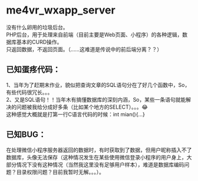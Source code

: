 # me4vr_wxapp_server
没有什么卵用的垃圾后台。<br>
PHP后台，用于处理来自前端（目前主要是Web页面、小程序）的各种逻辑，数据库基本的CURD操作。<br>
只返回数据，不返回页面。（……这难道是传说中的前后端分离？？）

## 已知蛋疼代码：
1、当年为了赶期末作业，貌似把查询文章的SQL语句分在了好几个函数中，So，有些代码很冗长。。。<br>
2、又是SQL语句！！当年木有搞懂数据库的深刻内涵，So，某些一条语句就能解决的问题被我给分成好多条（比如某个地方的SELECT）。。。😂<br>
这种感觉大概就是打第一行C语言代码的时候：int mian(){...}

## 已知BUG：
在处理微信小程序服务器返回的数据时，有时获取到了数据，但用户昵称插入不了数据库，头像无法保存（这种情况发生在某些使用微信登录小程序的用户身上，大部分情况下没有这种情况（当然我这里没有足够用户样本），难道是数据库编码问题？目录权限问题？目前我暂时无解。。。）。
